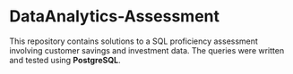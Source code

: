 # DataAnalytics-Assessment
This repository contains solutions to a SQL proficiency assessment involving customer savings and investment data. The queries were written and tested using **PostgreSQL**.
